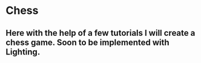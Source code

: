 # Chess

## Here with the help of a few tutorials I will create a chess game. Soon to be implemented with Lighting. 
